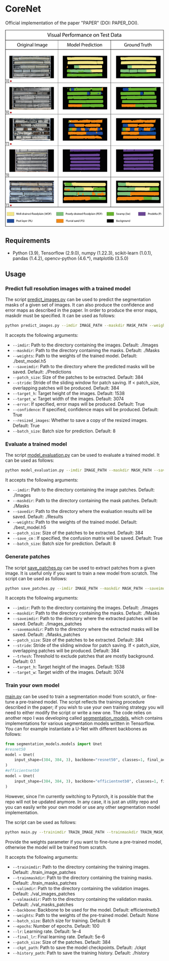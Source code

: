 # CoreNet

Official implementation of the paper "PAPER" (DOI: PAPER_DOI).

![test_visual_evaluation](Samples/test_visual_evaluation.png)

## Requirements

- Python (3.9), Tensorflow (2.9.0), numpy (1.22.3), scikit-learn (1.0.1), pandas (1.4.2), opencv-python (4.6.*), matplotlib (3.5.0)

## Usage

### Predict full resolution images with a trained model

The script [predict_images.py](predict_images.py) can be used to predict the segmentation masks of a given set of images. It can also produce the confidence and error maps as described in the paper. In order to produce the error maps, maskdir must be specified. It can be used as follows:

```bash
python predict_images.py --imdir IMAGE_PATH --maskdir MASK_PATH --weights WEIGHTS_PATH --saveimdir SAVE_IMAGE_PATH
```

It accepts the following arguments:

- `--imdir`: Path to the directory containing the images. Default: ./Images
- `--maskdir`: Path to the directory containing the masks. Default: ./Masks
- `--weights`: Path to the weights of the trained model. Default: ./best_model.h5
- `--saveimdir`: Path to the directory where the predicted masks will be saved. Default: ./Predictions
- `--patch_size`: Size of the patches to be extracted. Default: 384
- `--stride`: Stride of the sliding window for patch saving. If < patch_size, overlapping patches will be produced. Default: 384
- `--target_h`: Target height of the images. Default: 1538
- `--target_w`: Target width of the images. Default: 3074
- `--error`: If specified, error maps will be produced. Default: True
- `--confidence`: If specified, confidence maps will be produced. Default: True
- `--resized_images`: Whether to save a copy of the resized images. Default: True
- `--batch_size`: Batch size for prediction. Default: 8

### Evaluate a trained model

The script [model_evaluation.py](model_evaluation.py) can be used to evaluate a trained model. It can be used as follows:

```bash
python model_evaluation.py --imdir IMAGE_PATH --maskdir MASK_PATH --savedir SAVE_PATH --weights WEIGHTS_PATH
```

It accepts the following arguments:

- `--imdir`: Path to the directory containing the image patches. Default: ./Images
- `--maskdir`: Path to the directory containing the mask patches. Default: ./Masks
- `--savedir`: Path to the directory where the evaluation results will be saved. Default: ./Results
- `--weights`: Path to the weights of the trained model. Default: ./best_model.h5
- `--patch_size`: Size of the patches to be extracted. Default: 384
- `--save_cm` : If specified, the confusion matrix will be saved. Default: True
- `--batch_size`: Batch size for prediction. Default: 8

### Generate patches

The script [save_patches.py](save_patches.py) can be used to extract patches from a given image. It is useful only if you want to train a new model from scratch. The script can be used as follows:

```bash
python save_patches.py --imdir IMAGE_PATH --maskdir MASK_PATH --saveimdir SAVE_IMAGE_PATH --savemaskdir SAVE_MASK_PATH
```

It accepts the following arguments:

- `--imdir`: Path to the directory containing the images. Default: ./Images
- `--maskdir`: Path to the directory containing the masks. Default: ./Masks
- `--saveimdir`: Path to the directory where the extracted patches will be saved. Default: ./Images_patches
- `--savemaskdir`: Path to the directory where the extracted masks will be saved. Default: ./Masks_patches
- `--patch_size`: Size of the patches to be extracted. Default: 384
- `--stride`: Stride of the sliding window for patch saving. If < patch_size, overlapping patches will be produced. Default: 384
- `--trhesh`: Threshold to exclude patches that are mostly background. Default: 0.1
- `--target_h`: Target height of the images. Default: 1538
- `--target_w`: Target width of the images. Default: 3074

### Train your own model

[main.py](main.py) can be used to train a segmentation model from scratch, or fine-tune a pre-trained model. The script reflects the training procedure described in the paper; if you wish to use your own training strategy you will need to either modify the script or write a new one. The code relies on another repo I was developing called [segmentation_models](https://github.com/GianlucaCarlini/segmentation_models), which contains implementations for various segmentation models written in Tensorflow. You can for example instantiate a U-Net with different backbones as follows:

```python
from segmentation_models.models import Unet
#resnet50
model = Unet(
    input_shape=(384, 384, 3), backbone="resnet50", classes=1, final_activation="sigmoid"
)
#efficientnetb0
model = Unet(
    input_shape=(384, 384, 3), backbone="efficientnetb0", classes=1, final_activation="sigmoid"
)
```

However, since I'm currently switching to Pytorch, it is possible that the repo will not be updated anymore. In any case, it is just an utility repo and you can easily write your own model or use any other segmentation model implementation.

The script can be used as follows:

```bash
python main.py --trainimdir TRAIN_IMAGE_PATH --trainmaskdir TRAIN_MASK_PATH --valimdir VAL_IMAGE_PATH --valmaskdir VAL_MASK_PATH --weights WEIGHTS_PATH
```

Provide the weights parameter if you want to fine-tune a pre-trained model, otherwise the model will be trained from scratch.

It accepts the following arguments:

- `--trainimdir`: Path to the directory containing the training images. Default: ./train_image_patches
- `--trainmaskdir`: Path to the directory containing the training masks. Default: ./train_masks_patches
- `--valimdir`: Path to the directory containing the validation images. Default: ./val_images_patches
- `--valmaskdir`: Path to the directory containing the validation masks. Default: ./val_masks_patches
- `--backbone`: Backbone to be used for the model. Default: efficientnetb3
- `--weights`: Path to the weights of the pre-trained model. Default: None
- `--batch_size`: Batch size for training. Default: 8
- `--epochs`: Number of epochs. Default: 100
- `--lr`: Learning rate. Default: 1e-4
- `--final_lr`: Final learning rate. Default: 5e-6
- `--patch_size`: Size of the patches. Default: 384
- `--ckpt_path`: Path to save the model checkpoints. Default: ./ckpt
- `--history_path`: Path to save the training history. Default: ./history
